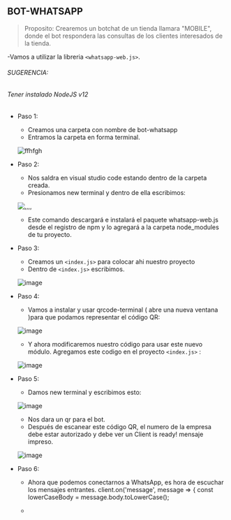 ## BOT-WHATSAPP

>Proposito: Crearemos un botchat de un tienda llamara "MOBILE", donde el bot respondera las consultas de los clientes interesados de la tienda.

-Vamos a utilizar la libreria `<whatsapp-web.js>`. 

###### SUGERENCIA:
###### Tener instalado NodeJS v12

+ Paso 1: 
    * Creamos una carpeta con nombre de bot-whatsapp
    * Entramos la carpeta en forma terminal.

    ![ffhfgh](https://github.com/MaricarmenCatalinaRaymundoRomero/Bot-Whatsapp/assets/129924045/007677e4-1464-46e8-ba56-505c56f14a4b)


+ Paso 2:
    * Nos saldra en visual studio code estando dentro de la carpeta creada.
    * Presionamos new terminal y dentro de ella escribimos:
   
   ![,,,,](https://github.com/MaricarmenCatalinaRaymundoRomero/Bot-Whatsapp/assets/129924045/47126f02-8522-4477-a1d8-f0126f616ea6)

    * Este comando descargará e instalará el paquete whatsapp-web.js desde el registro de npm y lo agregará a la carpeta node_modules de tu proyecto.
+ Paso 3:
    * Creamos un `<index.js>` para colocar ahi nuestro proyecto
    * Dentro de `<index.js>` escribimos.
    
    ![image](https://github.com/MaricarmenCatalinaRaymundoRomero/Bot-Whatsapp/assets/129924045/e8c175af-5ffe-4c57-9342-93b66ca4da2b)
 
+ Paso 4:
    * Vamos a instalar y usar qrcode-terminal ( abre una nueva ventana )para que podamos representar el código QR:

   ![image](https://github.com/MaricarmenCatalinaRaymundoRomero/Bot-Whatsapp/assets/129924045/82265b17-94eb-45ac-89a9-fd841e3ab24c)

    * Y ahora modificaremos nuestro código para usar este nuevo módulo. Agregamos este codigo en el proyecto `<index.js>` : 

   ![image](https://github.com/MaricarmenCatalinaRaymundoRomero/Bot-Whatsapp/assets/129924045/a65170b7-c8b0-4576-ad6c-8f2f07b76520)

+ Paso 5:
    * Damos new terminal y escribimos esto:

   ![image](https://github.com/MaricarmenCatalinaRaymundoRomero/Bot-Whatsapp/assets/129924045/f1e30fe7-6dd2-4346-bc73-282fbce61dc3)


    * Nos dara un qr para el bot.
    * Después de escanear este código QR, el numero de la empresa debe estar autorizado y debe ver un Client is ready! mensaje impreso.
    
   ![image](https://github.com/MaricarmenCatalinaRaymundoRomero/Bot-Whatsapp/assets/129924045/5cf96b61-ced0-4168-8309-2a54203956ab)
 
 + Paso 6:
    * Ahora que podemos conectarnos a WhatsApp, es hora de escuchar los mensajes entrantes.
    client.on('message', message => {
    const lowerCaseBody = message.body.toLowerCase();
    
    * 


